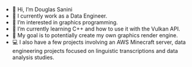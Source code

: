 - 👋 Hi, I’m Douglas Sanini
- 💼 I currently work as a Data Engineer.
- 👀 I’m interested in graphics programming.
- 🌱 I’m currently learning C++ and how to use it with the Vulkan API.
- 🎯 My goal is to potentially create my own graphics render engine.
- 💻 I also have a few projects involving an AWS Minecraft server, data engineering projects focused on linguistic transcriptions and data analysis studies.

<!---
dougma13/dougma13 is a ✨ special ✨ repository because its `README.md` (this file) appears on your GitHub profile.
You can click the Preview link to take a look at your changes.
--->
